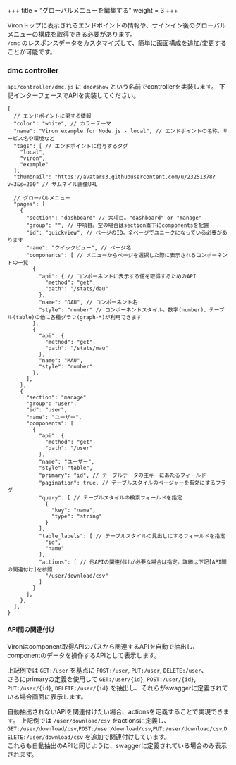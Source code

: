 +++
title = "グローバルメニューを編集する"
weight = 3
+++

Vironトップに表示されるエンドポイントの情報や、サインイン後のグローバルメニューの構成を取得できる必要があります。  
`/dmc` のレスポンスデータをカスタマイズして、簡単に画面構成を追加/変更することが可能です。

### dmc controller

`api/controller/dmc.js` に `dmc#show` という名前でcontrollerを実装します。
下記インターフェースでAPIを実装してください。  

```
{
  // エンドポイントに関する情報
  "color": "white", // カラーテーマ
  "name": "Viron example for Node.js - local", // エンドポイントの名称。サービス名や環境など
  "tags": [ // エンドポイントに付与するタグ
    "local",
    "viron",
    "example"
  ],
  "thumbnail": "https://avatars3.githubusercontent.com/u/23251378?v=3&s=200" // サムネイル画像URL

  // グローバルメニュー
  "pages": [ 
    {
      "section": "dashboard" // 大項目。"dashboard" or "manage"
      "group": "", // 中項目。空の場合はsection直下にcomponentsを配置
      "id": "quickview", // ページのID。全ページでユニークになっている必要があります
      "name": "クイックビュー", // ページ名
      "components": [ // メニューからページを選択した際に表示されるコンポーネントの一覧
        {
          "api": { // コンポーネントに表示する値を取得するためのAPI
            "method": "get",
            "path": "/stats/dau"
          },
          "name": "DAU", // コンポーネント名
          "style": "number" // コンポーネントスタイル。数字(number)、テーブル(table)の他に各種グラフ(graph-*)が利用できます
        },
        {
          "api": {
            "method": "get",
            "path": "/stats/mau"
          },
          "name": "MAU",
          "style": "number"
        },
      ],
    },
    {
      "section": "manage"
      "group": "user",
      "id": "user",
      "name": "ユーザー",
      "components": [
        {
          "api": {
            "method": "get",
            "path": "/user"
          },
          "name": "ユーザー",
          "style": "table",
          "primary": "id", // テーブルデータの主キーにあたるフィールド
          "pagination": true, // テーブルスタイルのページャーを有効にするフラグ
          "query": [ // テーブルスタイルの検索フィールドを指定
            {
              "key": "name",
              "type": "string"
            }
          ],
          "table_labels": [ // テーブルスタイルの見出しにするフィールドを指定
            "id",
            "name"
          ],
          "actions": [ // 他APIの関連付けが必要な場合は指定。詳細は下記[API間の関連付け]を参照
            "/user/download/csv"
          ]
        }
      ],
    },
  ],
}
```

#### API間の関連付け

Vironはcomponent取得APIのパスから関連するAPIを自動で抽出し、componentのデータを操作するAPIとして表示します。  

上記例では `GET:/user` を基点に `POST:/user`, `PUT:/user`, `DELETE:/user`、  
さらにprimaryの定義を使用して `GET:/user/{id}`, `POST:/user/{id}`, `PUT:/user/{id}`, `DELETE:/user/{id}` を抽出し、それらがswaggerに定義されている場合画面に表示します。  
  
自動抽出されないAPIを関連付けたい場合、actionsを定義することで実現できます。
上記例では `/user/download/csv` をactionsに定義し、 `GET:/user/download/csv`,`POST:/user/download/csv`,`PUT:/user/download/csv`,`DELETE:/user/download/csv` を追加で関連付けしています。  
これらも自動抽出のAPIと同じように、swaggerに定義されている場合のみ表示されます。
